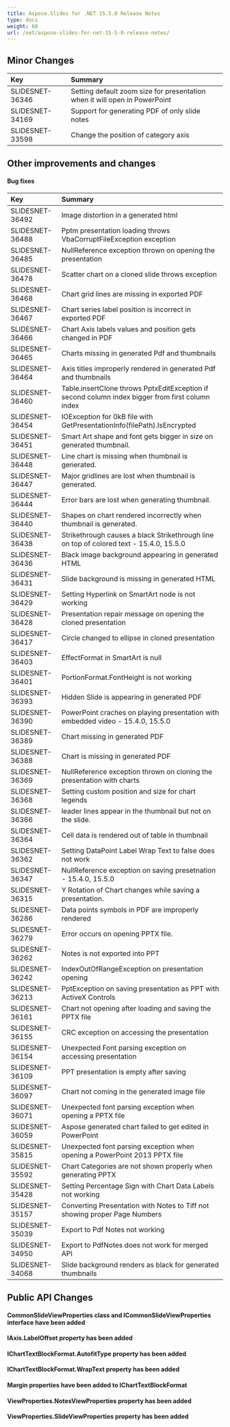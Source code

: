 ```yaml
---
title: Aspose.Slides for .NET 15.5.0 Release Notes
type: docs
weight: 60
url: /net/aspose-slides-for-net-15-5-0-release-notes/
---
```


## **Minor Changes**
|**Key**|**Summary**|
| :- | :- |
|SLIDESNET-36346 | Setting default zoom size for presentation when it will open in PowerPoint|
|SLIDESNET-34169 | Support for generating PDF of only slide notes|
|SLIDESNET-33598 | Change the position of category axis|

## **Other improvements and changes**

#### **Bug fixes**
|**Key**|**Summary**|
| :- | :- |
|SLIDESNET-36492 | Image distortion in a generated html|
|SLIDESNET-36488 | Pptm presentation loading throws VbaCorruptFileException exception|
|SLIDESNET-36485 | NullReference exception thrown on opening the presentation|
|SLIDESNET-36478 | Scatter chart on a cloned slide throws exception|
|SLIDESNET-36468 | Chart grid lines are missing in exported PDF|
|SLIDESNET-36467 | Chart series label position is incorrect in exported PDF|
|SLIDESNET-36466 | Chart Axis labels values and position gets changed in PDF|
|SLIDESNET-36465 | Charts missing in generated Pdf and thumbnails|
|SLIDESNET-36464 | Axis titles improperly rendered in generated Pdf and thumbnails|
|SLIDESNET-36460 | Table.insertClone throws PptxEditException if second column index bigger from first column index|
|SLIDESNET-36454 | IOException for 0kB file with GetPresentationInfo(filePath).IsEncrypted|
|SLIDESNET-36451 | Smart Art shape and font gets bigger in size on generated thumbnail.|
|SLIDESNET-36448 | Line chart is missing when thumbnail is generated.|
|SLIDESNET-36447 | Major gridlines are lost when thumbnail is generated.|
|SLIDESNET-36444 | Error bars are lost when generating thumbnail.|
|SLIDESNET-36440 | Shapes on chart rendered incorrectly when thumbnail is generated.|
|SLIDESNET-36438 | Strikethrough causes a black Strikethrough line on top of colored text - 15.4.0, 15.5.0|
|SLIDESNET-36436 | Black image background appearing in generated HTML|
|SLIDESNET-36431 | Slide background is missing in generated HTML|
|SLIDESNET-36429 | Setting Hyperlink on SmartArt node is not working|
|SLIDESNET-36428 | Presentation repair message on opening the cloned presentation|
|SLIDESNET-36417 | Circle changed to ellipse in cloned presentation|
|SLIDESNET-36403 | EffectFormat in SmartArt is null|
|SLIDESNET-36401 | PortionFormat.FontHeight is not working|
|SLIDESNET-36393 | Hidden Slide is appearing in generated PDF|
|SLIDESNET-36390 | PowerPoint craches on playing presentation with embedded video - 15.4.0, 15.5.0|
|SLIDESNET-36389 | Chart missing in generated PDF|
|SLIDESNET-36388 | Chart is missing in generated PDF|
|SLIDESNET-36369 | NullReference exception thrown on cloning the presentation with charts|
|SLIDESNET-36368 | Setting custom position and size for chart legends|
|SLIDESNET-36366 | leader lines appear in the thumbnail but not on the slide.|
|SLIDESNET-36364 | Cell data is rendered out of table in thumbnail|
|SLIDESNET-36362 | Setting DataPoint Label Wrap Text to false does not work|
|SLIDESNET-36347 | NullReference exception on saving presetnation - 15.4.0, 15.5.0|
|SLIDESNET-36315 | Y Rotation of Chart changes while saving a presentation.|
|SLIDESNET-36286 | Data points symbols in PDF are improperly rendered|
|SLIDESNET-36279 | Error occurs on opening PPTX file.|
|SLIDESNET-36262 | Notes is not exported into PPT|
|SLIDESNET-36242 | IndexOutOfRangeException on presentation opening|
|SLIDESNET-36213 | PptException on saving presentation as PPT with ActiveX Controls|
|SLIDESNET-36161 | Chart not opening after loading and saving the PPTX file|
|SLIDESNET-36155 | CRC exception on accessing the presentation|
|SLIDESNET-36154 | Unexpected Font parsing exception on accessing presentation|
|SLIDESNET-36109 | PPT presentation is empty after saving|
|SLIDESNET-36097 | Chart not coming in the generated image file|
|SLIDESNET-36071 | Unexpected font parsing exception when opening a PPTX file|
|SLIDESNET-36059 | Aspose generated chart failed to get edited in PowerPoint|
|SLIDESNET-35815 | Unexpected font parsing exception when opening a PowerPoint 2013 PPTX file|
|SLIDESNET-35592 | Chart Categories are not shown properly when generating PPTX|
|SLIDESNET-35428 | Setting Percentage Sign with Chart Data Labels not working|
|SLIDESNET-35157 | Converting Presentation with Notes to Tiff not showing proper Page Numbers|
|SLIDESNET-35039 | Export to Pdf Notes not working|
|SLIDESNET-34950 | Export to PdfNotes does not work for merged API|
|SLIDESNET-34068 | Slide background renders as black for generated thumbnails|

## **Public API Changes**

#### CommonSlideViewProperties class and ICommonSlideViewProperties interface have been added

#### IAxis.LabelOffset property has been added

#### IChartTextBlockFormat.AutofitType property has been added

#### IChartTextBlockFormat.WrapText property has been added

#### Margin properties have been added to IChartTextBlockFormat

#### ViewProperties.NotesViewProperties property has been added

#### ViewProperties.SlideViewProperties property has been added